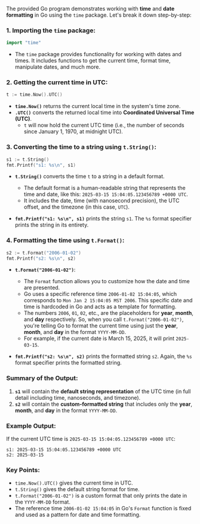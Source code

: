 The provided Go program demonstrates working with **time** and **date formatting** in Go using the `time` package. Let's break it down step-by-step:

### **1. Importing the `time` package:**
```go
import "time"
```
- The `time` package provides functionality for working with dates and times. It includes functions to get the current time, format time, manipulate dates, and much more.

### **2. Getting the current time in UTC:**
```go
t := time.Now().UTC()
```
- **`time.Now()`** returns the current local time in the system's time zone.
- **`.UTC()`** converts the returned local time into **Coordinated Universal Time (UTC)**.
  - `t` will now hold the current UTC time (i.e., the number of seconds since January 1, 1970, at midnight UTC).

### **3. Converting the time to a string using `t.String()`:**
```go
s1 := t.String()
fmt.Printf("s1: %s\n", s1)
```
- **`t.String()`** converts the time `t` to a string in a default format.
  - The default format is a human-readable string that represents the time and date, like this: `2025-03-15 15:04:05.123456789 +0000 UTC`.
  - It includes the date, time (with nanosecond precision), the UTC offset, and the timezone (in this case, `UTC`).

- **`fmt.Printf("s1: %s\n", s1)`** prints the string `s1`. The `%s` format specifier prints the string in its entirety.

### **4. Formatting the time using `t.Format()`:**
```go
s2 := t.Format("2006-01-02")
fmt.Printf("s2: %s\n", s2)
```
- **`t.Format("2006-01-02")`**:
  - The `Format` function allows you to customize how the date and time are presented.
  - Go uses a specific reference time `2006-01-02 15:04:05`, which corresponds to `Mon Jan 2 15:04:05 MST 2006`. This specific date and time is hardcoded in Go and acts as a template for formatting.
  - The numbers `2006`, `01`, `02`, etc., are the placeholders for **year**, **month**, and **day** respectively. So, when you call `t.Format("2006-01-02")`, you're telling Go to format the current time using just the **year**, **month**, and **day** in the format `YYYY-MM-DD`.
  - For example, if the current date is March 15, 2025, it will print `2025-03-15`.

- **`fmt.Printf("s2: %s\n", s2)`** prints the formatted string `s2`. Again, the `%s` format specifier prints the formatted string.

### **Summary of the Output:**
1. **`s1`** will contain the **default string representation** of the UTC time (in full detail including time, nanoseconds, and timezone).
2. **`s2`** will contain the **custom-formatted string** that includes only the **year**, **month**, and **day** in the format `YYYY-MM-DD`.

### **Example Output:**
If the current UTC time is `2025-03-15 15:04:05.123456789 +0000 UTC`:
```
s1: 2025-03-15 15:04:05.123456789 +0000 UTC
s2: 2025-03-15
```

### **Key Points:**
- `time.Now().UTC()` gives the current time in UTC.
- `t.String()` gives the default string format for time.
- `t.Format("2006-01-02")` is a custom format that only prints the date in the `YYYY-MM-DD` format.
- The reference time `2006-01-02 15:04:05` in Go's `Format` function is fixed and used as a pattern for date and time formatting.